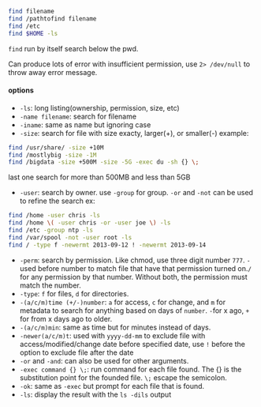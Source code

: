 ```bash
find filename
find /pathtofind filename
find /etc
find $HOME -ls
```
`find` run by itself search below the pwd.

Can produce lots of error with insufficient permission, use 
`2> /dev/null` to throw away error message.



#### options
- `-ls`: long listing(ownership, permission, size, etc)
- `-name filename`: search for filename
- `-iname`: same as name but ignoring case
- `-size`: search for file with size exacty, larger(+), or smaller(-) example:
```bash
find /usr/share/ -size +10M 
find /mostlybig -size -1M 
find /bigdata -size +500M -size -5G -exec du -sh {} \;
```
last one search for more than 500MB and less than 5GB
- `-user`: search by owner. use `-group` for group. `-or` and `-not` can be used to refine the search ex:
```bash
find /home -user chris -ls
find /home \( -user chris -or -user joe \) -ls
find /etc -group ntp -ls
find /var/spool -not -user root -ls
find / -type f -newermt 2013-09-12 ! -newermt 2013-09-14
```
- `-perm`: search by permission. Like chmod, use three digit number `777`. `-` used before number to match file that have that permission turned on.`/` for any permission by that number. Without both, the permission must match the number.
- `-type`: `f` for files, `d` for directories.
- `-(a/c/m)time (+/-)number`: `a` for access, `c` for change, and `m` for metadata to search for anything based on days of `number`. `-`for x ago, `+` for from x days ago to older.
- `-(a/c/m)min`: same as time but for minutes instead of days.
- `-newer(a/c/m)t`: used with `yyyy-dd-mm` to exclude file with access/modified/change date before specified date, use `!` before the option to exclude file after the date
- `-or` and `-and`: can also be used for other arguments.
- `-exec command {} \;`: run command for each file found. The {} is the substitution point for the founded file. `\;` escape the semicolon.
- `-ok`: same as `-exec` but prompt for each file that is found.
- `-ls`: display the result with the `ls -dils` output
